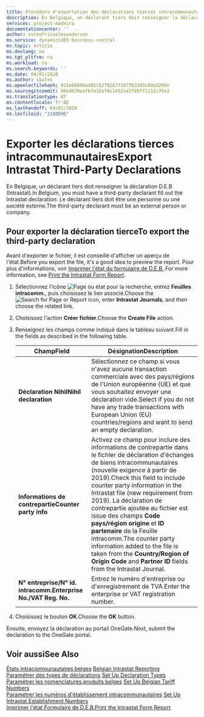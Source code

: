 ```yaml
---
title: Procédure d'exportation des déclarations tierces intracommunautaires
description: En Belgique, un déclarant tiers doit renseigner la déclaration D.E.B (Intrastat). Le déclarant tiers doit être une personne ou une société externe.
services: project-madeira
documentationcenter: ''
author: sorenfriisalexandersen
ms.service: dynamics365-business-central
ms.topic: article
ms.devlang: na
ms.tgt_pltfrm: na
ms.workload: na
ms.search.keywords: ''
ms.date: 04/01/2020
ms.author: soalex
ms.openlocfilehash: 921e60496ad85c62f92677187f633d3c69ad260e
ms.sourcegitcommit: 88e4b30eaf6fa32af0c1452ce2f85ff1111c75e2
ms.translationtype: HT
ms.contentlocale: fr-BE
ms.lasthandoff: 04/01/2020
ms.locfileid: "3180896"
---
```

# <a name="export-intrastat-third-party-declarations"></a><span data-ttu-id="4e50e-104">Exporter les déclarations tierces intracommunautaires</span><span class="sxs-lookup"><span data-stu-id="4e50e-104">Export Intrastat Third-Party Declarations</span></span>
<span data-ttu-id="4e50e-105">En Belgique, un déclarant tiers doit renseigner la déclaration D.E.B (Intrastat).</span><span class="sxs-lookup"><span data-stu-id="4e50e-105">In Belgium, you must have a third-party declarant fill out the Intrastat declaration.</span></span> <span data-ttu-id="4e50e-106">Le déclarant tiers doit être une personne ou une société externe.</span><span class="sxs-lookup"><span data-stu-id="4e50e-106">The third-party declarant must be an external person or company.</span></span> 

## <a name="to-export-the-third-party-declaration"></a><span data-ttu-id="4e50e-107">Pour exporter la déclaration tierce</span><span class="sxs-lookup"><span data-stu-id="4e50e-107">To export the third-party declaration</span></span>  
<span data-ttu-id="4e50e-108">Avant d'exporter le fichier, il est conseillé d'afficher un aperçu de l'état.</span><span class="sxs-lookup"><span data-stu-id="4e50e-108">Before you export the file, it's a good idea to preview the report.</span></span> <span data-ttu-id="4e50e-109">Pour plus d'informations, voir [Imprimer l'état du formulaire de D.E.B.](how-to-print-the-intrastat-form-report.md).</span><span class="sxs-lookup"><span data-stu-id="4e50e-109">For more information, see [Print the Intrastat Form Report](how-to-print-the-intrastat-form-report.md).</span></span>  

1.  <span data-ttu-id="4e50e-110">Sélectionnez l'icône ![Page ou état pour la recherche](../../media/ui-search/search_small.png "Icône Page ou état pour la recherche"), entrez **Feuilles intracomm.**, puis choisissez le lien associé.</span><span class="sxs-lookup"><span data-stu-id="4e50e-110">Choose the ![Search for Page or Report](../../media/ui-search/search_small.png "Search for Page or Report icon") icon, enter **Intrastat Journals**, and then choose the related link.</span></span>  
2.  <span data-ttu-id="4e50e-111">Choisissez l'action **Créer fichier**.</span><span class="sxs-lookup"><span data-stu-id="4e50e-111">Choose the **Create File** action.</span></span>  
3.  <span data-ttu-id="4e50e-112">Renseignez les champs comme indiqué dans le tableau suivant.</span><span class="sxs-lookup"><span data-stu-id="4e50e-112">Fill in the fields as described in the following table.</span></span>  

    |<span data-ttu-id="4e50e-113">Champ</span><span class="sxs-lookup"><span data-stu-id="4e50e-113">Field</span></span>|<span data-ttu-id="4e50e-114">Désignation</span><span class="sxs-lookup"><span data-stu-id="4e50e-114">Description</span></span>|  
    |---------------------------------|---------------------------------------|  
    |<span data-ttu-id="4e50e-115">**Déclaration Nihil**</span><span class="sxs-lookup"><span data-stu-id="4e50e-115">**Nihil declaration**</span></span>|<span data-ttu-id="4e50e-116">Sélectionnez ce champ si vous n'avez aucune transaction commerciale avec des pays/régions de l'Union européenne (UE) et que vous souhaitez envoyer une déclaration vide.</span><span class="sxs-lookup"><span data-stu-id="4e50e-116">Select if you do not have any trade transactions with European Union (EU) countries/regions and want to send an empty declaration.</span></span>|  
    |<span data-ttu-id="4e50e-117">**Informations de contrepartie**</span><span class="sxs-lookup"><span data-stu-id="4e50e-117">**Counter party info**</span></span>|<span data-ttu-id="4e50e-118">Activez ce champ pour inclure des informations de contrepartie dans le fichier de déclaration d'échanges de biens intracommunautaires (nouvelle exigence à partir de 2019).</span><span class="sxs-lookup"><span data-stu-id="4e50e-118">Check this field to include counter party information in the Intrastat file (new requirement from 2019).</span></span> <span data-ttu-id="4e50e-119">La déclaration de contrepartie ajoutée au fichier est issue des champs **Code pays/région origine** et **ID partenaire** de la Feuille intracomm.</span><span class="sxs-lookup"><span data-stu-id="4e50e-119">The counter party information added to the file is taken from the **Country/Region of Origin Code** and **Partner ID** fields from the Intrastat Journal.</span></span>|  
    |<span data-ttu-id="4e50e-120">**N° entreprise/N° id. intracomm.**</span><span class="sxs-lookup"><span data-stu-id="4e50e-120">**Enterprise No./VAT Reg. No.**</span></span>|<span data-ttu-id="4e50e-121">Entrez le numéro d'entreprise ou d'enregistrement de TVA.</span><span class="sxs-lookup"><span data-stu-id="4e50e-121">Enter the enterprise or VAT registration number.</span></span>|  
    
4.  <span data-ttu-id="4e50e-122">Choisissez le bouton **OK**.</span><span class="sxs-lookup"><span data-stu-id="4e50e-122">Choose the **OK** button.</span></span>  

<span data-ttu-id="4e50e-123">Ensuite, envoyez la déclaration au portail OneGate.</span><span class="sxs-lookup"><span data-stu-id="4e50e-123">Next, submit the declaration to the OneGate portal.</span></span>  

## <a name="see-also"></a><span data-ttu-id="4e50e-124">Voir aussi</span><span class="sxs-lookup"><span data-stu-id="4e50e-124">See Also</span></span>  
 <span data-ttu-id="4e50e-125">[États intracommunautaires belges](belgian-intrastat-reporting.md) </span><span class="sxs-lookup"><span data-stu-id="4e50e-125">[Belgian Intrastat Reporting](belgian-intrastat-reporting.md) </span></span>  
 <span data-ttu-id="4e50e-126">[Paramétrer des types de déclarations](how-to-set-up-declaration-types.md) </span><span class="sxs-lookup"><span data-stu-id="4e50e-126">[Set Up Declaration Types](how-to-set-up-declaration-types.md) </span></span>  
 <span data-ttu-id="4e50e-127">[Paramétrer les nomenclatures produits belges](how-to-set-up-belgian-tariff-numbers.md) </span><span class="sxs-lookup"><span data-stu-id="4e50e-127">[Set Up Belgian Tariff Numbers](how-to-set-up-belgian-tariff-numbers.md) </span></span>  
 <span data-ttu-id="4e50e-128">[Paramétrer les numéros d'établissement intracommunautaires](how-to-set-up-intrastat-establishment-numbers.md) </span><span class="sxs-lookup"><span data-stu-id="4e50e-128">[Set Up Intrastat Establishment Numbers](how-to-set-up-intrastat-establishment-numbers.md) </span></span>  
 [<span data-ttu-id="4e50e-129">Imprimer l'état Formulaire de D.E.B.</span><span class="sxs-lookup"><span data-stu-id="4e50e-129">Print the Intrastat Form Report</span></span>](how-to-print-the-intrastat-form-report.md)
